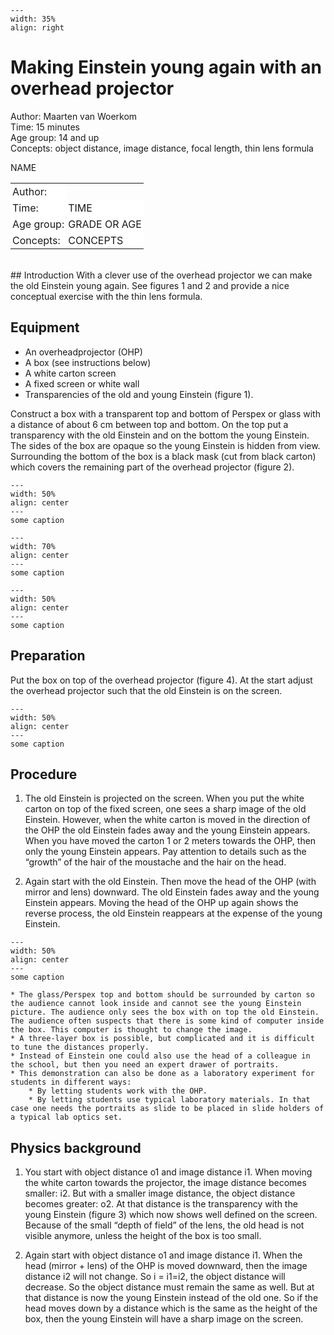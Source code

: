 ```{figure} ../../figures/busy.png
---
width: 35%
align: right
```

# Making Einstein young again with an overhead projector
Author:     Maarten van Woerkom\
Time:	  	15 minutes\
Age group:	14 and up\
Concepts:	object distance, image distance, focal length, thin lens formula 

<table style="width: 100%; border-collapse: collapse; border: none;">
    <tr style="background-color: white;"> 
        <td style="text-align: left; padding: 3px; border: none;">Author:</td
        <td style="text-align: left; padding: 3px; border: none;">NAME</td>
    </tr>
    <tr style="background-color: white;">
        <td style="text-align: left; padding: 3px; border: none;">Time:</td>
        <td style="text-align: left; padding: 3px; border: none;">TIME</td>
    </tr>
    <tr style="background-color: white;">
        <td style="text-align: left; padding: 3px; border: none;">Age group:</td>
        <td style="text-align: left; padding: 3px; border: none;">GRADE OR AGE</td>
    </tr>
    <tr style="background-color: white;">
        <td style="text-align: left; padding: 3px; border: none;">Concepts:</td>
        <td style="text-align: left; padding: 3px; border: none;">CONCEPTS</td>
    </tr>
</table><br>
## Introduction
With a clever use of the overhead projector we can make the old Einstein young again. See figures 1 and 2 and provide a nice conceptual exercise with the thin lens formula.

## Equipment
* An overheadprojector (OHP)
* A box (see instructions below)
* A white carton screen
* A fixed screen or white wall
* Transparencies of the old and young Einstein (figure 1).

Construct a box with a transparent top and bottom of Perspex or glass with a distance of about 6 cm between top and bottom. On the top put a transparency with the old Einstein and on the bottom the young Einstein. The sides of the box are opaque so the young Einstein is hidden from view. Surrounding the bottom of the box is a black mask (cut from black carton) which covers the remaining part of the overhead projector (figure 2). 

```{figure} demo21_figure1.png
---
width: 50%
align: center
---
some caption
```

```{figure} demo21_figure2a.jpg
---
width: 70%
align: center
---
some caption
```

```{figure} demo21_figure2b.jpg
---
width: 50%
align: center
---
some caption
```

## Preparation
Put the box on top of the overhead projector (figure 4). At the start adjust the overhead projector such that the old Einstein is on the screen.
```{figure} demo21_figure3.jpg
---
width: 50%
align: center
---
some caption
```


## Procedure

1.	The old Einstein is projected on the screen. When you put the white carton on top of the fixed screen, one sees a sharp image of the old Einstein. However, when the white carton is moved in the direction of the OHP the old Einstein fades away and the young Einstein appears. When you have moved the carton 1 or 2 meters towards the OHP, then only the young Einstein appears.  Pay attention to details such as the “growth” of the hair of the moustache and the hair on the head.  

2.	Again start with the old Einstein. Then move the head of the OHP (with mirror and lens) downward. The old Einstein fades away and the young Einstein appears. Moving the head of the OHP up again shows the reverse process, the old Einstein reappears at the expense of the young Einstein. 

```{figure} demo21_figure4.jpg
---
width: 50%
align: center
---
some caption
```

```{tip}
* The glass/Perspex top and bottom should be surrounded by carton so the audience cannot look inside and cannot see the young Einstein picture. The audience only sees the box with on top the old Einstein. The audience often suspects that there is some kind of computer inside the box. This computer is thought to change the image.  
* A three-layer box is possible, but complicated and it is difficult to tune the distances properly.
* Instead of Einstein one could also use the head of a colleague in the school, but then you need an expert drawer of portraits. 
* This demonstration can also be done as a laboratory experiment for students in different ways: 
    * By letting students work with the OHP. 
    * By letting students use typical laboratory materials. In that case one needs the portraits as slide to be placed in slide holders of a typical lab optics set. 
```


## Physics background
1.	You start with object distance o1 and image distance i1. When moving the white carton towards the projector, the image distance becomes smaller: i2.
But with a smaller image distance, the object distance becomes greater: o2. At that distance is the transparency with the young Einstein (figure 3) which now shows well defined on the screen. Because of the small “depth of field” of the lens, the old head is not visible anymore, unless the height of the box is too small.  

2.	Again start with object distance o1 and image distance i1. When the head (mirror + lens) of the OHP is moved downward, then the image distance i2 will not change. So i = i1=i2, the object distance will decrease. 
So the object distance must remain the same as well. But at that distance is now the young Einstein instead of the old one. So if the head moves down by a distance which is the same as the height of the box, then the young Einstein will have a sharp image on the screen.  
